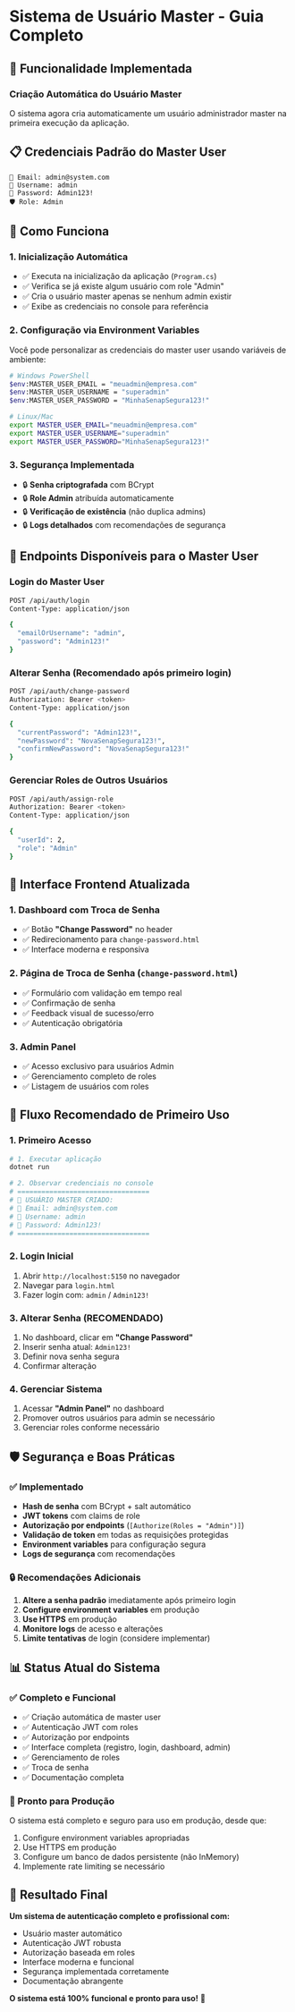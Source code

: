 # Sistema de Usuário Master - Guia Completo

## 🚀 Funcionalidade Implementada

### Criação Automática do Usuário Master
O sistema agora cria automaticamente um usuário administrador master na primeira execução da aplicação.

## 📋 Credenciais Padrão do Master User

```
📧 Email: admin@system.com
👤 Username: admin
🔑 Password: Admin123!
🛡️ Role: Admin
```

## 🔧 Como Funciona

### 1. Inicialização Automática
- ✅ Executa na inicialização da aplicação (`Program.cs`)
- ✅ Verifica se já existe algum usuário com role "Admin"
- ✅ Cria o usuário master apenas se nenhum admin existir
- ✅ Exibe as credenciais no console para referência

### 2. Configuração via Environment Variables
Você pode personalizar as credenciais do master user usando variáveis de ambiente:

```bash
# Windows PowerShell
$env:MASTER_USER_EMAIL = "meuadmin@empresa.com"
$env:MASTER_USER_USERNAME = "superadmin"
$env:MASTER_USER_PASSWORD = "MinhaSenapSegura123!"

# Linux/Mac
export MASTER_USER_EMAIL="meuadmin@empresa.com"
export MASTER_USER_USERNAME="superadmin"
export MASTER_USER_PASSWORD="MinhaSenapSegura123!"
```

### 3. Segurança Implementada
- 🔒 **Senha criptografada** com BCrypt
- 🔒 **Role Admin** atribuída automaticamente
- 🔒 **Verificação de existência** (não duplica admins)
- 🔒 **Logs detalhados** com recomendações de segurança

## 📝 Endpoints Disponíveis para o Master User

### Login do Master User
```bash
POST /api/auth/login
Content-Type: application/json

{
  "emailOrUsername": "admin",
  "password": "Admin123!"
}
```

### Alterar Senha (Recomendado após primeiro login)
```bash
POST /api/auth/change-password
Authorization: Bearer <token>
Content-Type: application/json

{
  "currentPassword": "Admin123!",
  "newPassword": "NovaSenapSegura123!",
  "confirmNewPassword": "NovaSenapSegura123!"
}
```

### Gerenciar Roles de Outros Usuários
```bash
POST /api/auth/assign-role
Authorization: Bearer <token>
Content-Type: application/json

{
  "userId": 2,
  "role": "Admin"
}
```

## 🎯 Interface Frontend Atualizada

### 1. Dashboard com Troca de Senha
- ✅ Botão **"Change Password"** no header
- ✅ Redirecionamento para `change-password.html`
- ✅ Interface moderna e responsiva

### 2. Página de Troca de Senha (`change-password.html`)
- ✅ Formulário com validação em tempo real
- ✅ Confirmação de senha
- ✅ Feedback visual de sucesso/erro
- ✅ Autenticação obrigatória

### 3. Admin Panel
- ✅ Acesso exclusivo para usuários Admin
- ✅ Gerenciamento completo de roles
- ✅ Listagem de usuários com roles

## 🔄 Fluxo Recomendado de Primeiro Uso

### 1. Primeiro Acesso
```bash
# 1. Executar aplicação
dotnet run

# 2. Observar credenciais no console
# =================================
# 👤 USUÁRIO MASTER CRIADO:
# 📧 Email: admin@system.com
# 👤 Username: admin
# 🔑 Password: Admin123!
# =================================
```

### 2. Login Inicial
1. Abrir `http://localhost:5150` no navegador
2. Navegar para `login.html`
3. Fazer login com: `admin` / `Admin123!`

### 3. Alterar Senha (RECOMENDADO)
1. No dashboard, clicar em **"Change Password"**
2. Inserir senha atual: `Admin123!`
3. Definir nova senha segura
4. Confirmar alteração

### 4. Gerenciar Sistema
1. Acessar **"Admin Panel"** no dashboard
2. Promover outros usuários para admin se necessário
3. Gerenciar roles conforme necessário

## 🛡️ Segurança e Boas Práticas

### ✅ Implementado
- **Hash de senha** com BCrypt + salt automático
- **JWT tokens** com claims de role
- **Autorização por endpoints** (`[Authorize(Roles = "Admin")]`)
- **Validação de token** em todas as requisições protegidas
- **Environment variables** para configuração segura
- **Logs de segurança** com recomendações

### 🔒 Recomendações Adicionais
1. **Altere a senha padrão** imediatamente após primeiro login
2. **Configure environment variables** em produção
3. **Use HTTPS** em produção
4. **Monitore logs** de acesso e alterações
5. **Limite tentativas** de login (considere implementar)

## 📊 Status Atual do Sistema

### ✅ Completo e Funcional
- ✅ Criação automática de master user
- ✅ Autenticação JWT com roles
- ✅ Autorização por endpoints
- ✅ Interface completa (registro, login, dashboard, admin)
- ✅ Gerenciamento de roles
- ✅ Troca de senha
- ✅ Documentação completa

### 🚀 Pronto para Produção
O sistema está completo e seguro para uso em produção, desde que:
1. Configure environment variables apropriadas
2. Use HTTPS em produção
3. Configure um banco de dados persistente (não InMemory)
4. Implemente rate limiting se necessário

## 🎉 Resultado Final

**Um sistema de autenticação completo e profissional com:**
- Usuário master automático
- Autenticação JWT robusta
- Autorização baseada em roles
- Interface moderna e funcional
- Segurança implementada corretamente
- Documentação abrangente

**O sistema está 100% funcional e pronto para uso!** 🎯
